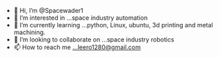 - 👋 Hi, I’m @Spacewader1
- 👀 I’m interested in ...space industry automation
- 🌱 I’m currently learning ...python, Linux, ubuntu, 3d printing and metal machining.
- 💞️ I’m looking to collaborate on ...space industry robotics
- 📫 How to reach me ...leero1280@gmail.com 

<!---
Spacewader1/Spacewader1 is a ✨ special ✨ repository because its `README.md` (this file) appears on your GitHub profile.
You can click the Preview link to take a look at your changes.
--->
